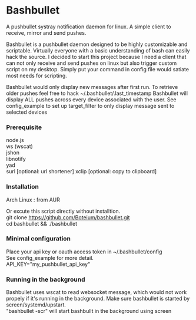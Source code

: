 Bashbullet  
===================================  
 A pushbullet systray notification daemon for linux. A simple client to receive, mirror and send pushes.  
   
 Bashbullet is a pushbullet daemon designed to be highly customizable and scriptable.
 Virtually everyone with a basic understanding of bash can easily hack the source.
 I decided to start this project because I need a client that can not only receive and send pushes
 on linux but also trigger custom script on my desktop. Simply put your command 
 in config file would satiate most needs for scripting.
   
 Bashbullet would only display new messages after first run.
 To retrieve older pushes feel free to hack ~/.bashbullet/.last_timestamp
 Bashbullet will display ALL pushes across every device associated with the user.
 See config_example to set up target_filter to only display message sent to selected devices  

### Prerequisite  
 node.js  
 ws (wscat)  
 jshon  
 libnotify  
 yad  
 surl [optional: url shortener]
 xclip [optional: copy to clipboard]

### Installation  
 Arch Linux : from AUR  
   
 Or excute this script directly without installtion.  
  git clone https://github.com/Boteium/bashbullet.git  
  cd bashbullet && ./bashbullet  

### Minimal configuration  
 Place your api key or oauth access token in ~/.bashbullet/config  
 See config_example for more detail.   
  API_KEY="my_pushbullet_api_key"  

### Running in the background
 Bashbullet uses wscat to read websocket message, which would not work propely if it's
 running in the background. Make sure bashbullet is started by screen/systemd/upstart.  
 "bashbullet -scr" will start bashbullt in the background using screen  
